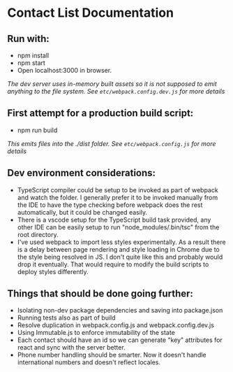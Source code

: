 Contact List Documentation
===

Run with:
---

* npm install
* npm start
* Open localhost:3000 in browser.

_The dev server uses in-memory built assets so it is not supposed to emit anything_
_to the file system._
_See `etc/webpack.config.dev.js` for more details_


First attempt for a production build script:
---
* npm run build

_This emits files into the ./dist folder._
_See `etc/webpack.config.js` for more details_

Dev environment considerations:
---

* TypeScript compiler could be setup to be invoked as part of webpack and watch the folder.
  I generally prefer it to be invoked manually from the IDE to have the type checking
  before webpack does the rest automatically, but it could be changed easily. 
* There is a vscode setup for the TypeScript build task provided, any other IDE can be easily
  setup to run "node_modules/.bin/tsc" from the root directory.
* I've used webpack to import less styles experimentally. As a result there is a delay between
  page rendering and style loading in Chrome due to the style being resolved in JS.
  I don't quite like this and probably would drop it eventually. That would require to modify the
  build scripts to deploy styles differently.

Things that should be done going further:
---

* Isolating non-dev package dependencies and saving into package.json
* Running tests also as part of build 
* Resolve duplication in webpack.config.js and webpack.config.dev.js
* Using Immutable.js to enforce immutability of the state
* Each contact should have an id so we can generate "key" attributes for react and 
  sync with the server better.
* Phone number handling should be smarter. Now it doesn't handle international numbers and doesn't
  reflect locales.
